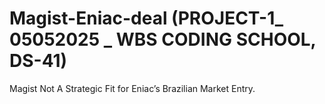 # Magist-Eniac-deal (PROJECT-1_ 05052025 _ WBS CODING SCHOOL, DS-41)
Magist Not A Strategic Fit for Eniac’s Brazilian Market Entry.


